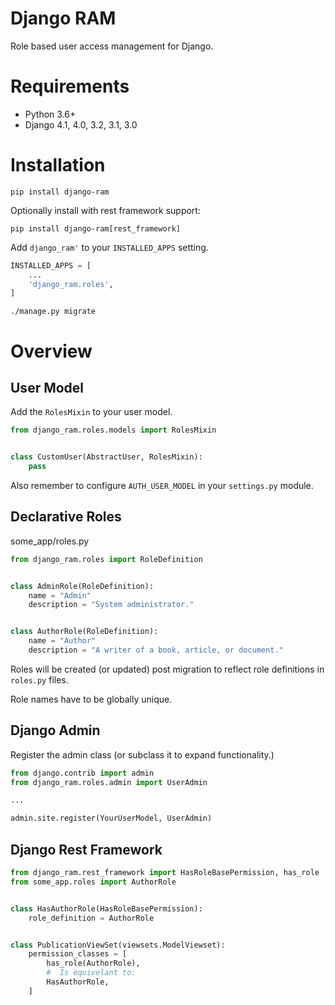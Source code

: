 # Django RAM

Role based user access management for Django.

# Requirements

* Python 3.6+
* Django 4.1, 4.0, 3.2, 3.1, 3.0

# Installation

    pip install django-ram
    
Optionally install with rest framework support:

    pip install django-ram[rest_framework]

    
Add `django_ram'` to your `INSTALLED_APPS` setting.
```python
INSTALLED_APPS = [
    ...
    'django_ram.roles',
]
```

    ./manage.py migrate

# Overview

## User Model

Add the `RolesMixin` to your user model.

```python
from django_ram.roles.models import RolesMixin


class CustomUser(AbstractUser, RolesMixin):
    pass
```

Also remember to configure `AUTH_USER_MODEL` in your `settings.py` module.


## Declarative Roles
some_app/roles.py

```python
from django_ram.roles import RoleDefinition


class AdminRole(RoleDefinition):
    name = "Admin"
    description = "System administrator."


class AuthorRole(RoleDefinition):
    name = "Author"
    description = "A writer of a book, article, or document."
```

Roles will be created (or updated) post migration to reflect role definitions in `roles.py` files.

Role names have to be globally unique.


## Django Admin

Register the admin class (or subclass it to expand functionality.)

```python
from django.contrib import admin
from django_ram.roles.admin import UserAdmin

...

admin.site.register(YourUserModel, UserAdmin)
```


## Django Rest Framework

```python
from django_ram.rest_framework import HasRoleBasePermission, has_role
from some_app.roles import AuthorRole


class HasAuthorRole(HasRoleBasePermission):
    role_definition = AuthorRole


class PublicationViewSet(viewsets.ModelViewset):
    permission_classes = [
        has_role(AuthorRole),
        #  Is equivelant to:
        HasAuthorRole,
    ]
```
